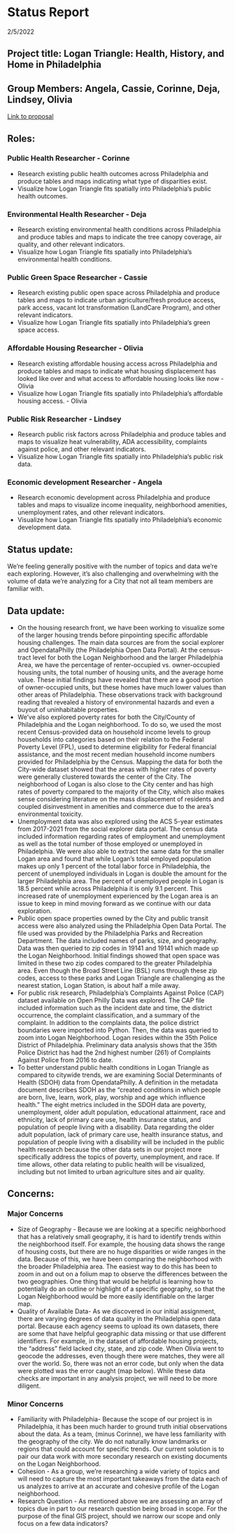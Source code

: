 # Status Report
 
2/5/2022

## Project title: Logan Triangle: Health, History, and Home in Philadelphia

## Group Members: Angela, Cassie, Corinne, Deja, Lindsey, Olivia

[Link to proposal](https://github.com/oarenaucla/phillygis/blob/main/Group%20Assignments/Project%20Proposal.md) 

## Roles: 
### Public Health Researcher - Corinne
- Research existing public health outcomes across Philadelphia and produce tables and maps indicating what type of disparities exist.
- Visualize how Logan Triangle fits spatially into Philadelphia’s public health outcomes. 

### Environmental Health Researcher - Deja 
- Research existing environmental health conditions across Philadelphia and produce tables and maps to indicate the tree canopy coverage, air quality, and other relevant indicators. 
- Visualize how Logan Triangle fits spatially into Philadelphia’s environmental health conditions.

### Public Green Space Researcher - Cassie
- Research existing public open space across Philadelphia and produce tables and maps to indicate urban agriculture/fresh produce access, park access, vacant lot transformation (LandCare Program), and other relevant indicators. 
- Visualize how Logan Triangle fits spatially into Philadelphia’s green space access.

### Affordable Housing Researcher - Olivia
- Research existing affordable housing access across Philadelphia and produce tables and maps to indicate what housing displacement has looked like over and what access to affordable housing looks like now - Olivia
- Visualize how Logan Triangle fits spatially into Philadelphia’s affordable housing access. - Olivia

### Public Risk Researcher - Lindsey
- Research public risk factors across Philadelphia and produce tables and maps to visualize heat vulnerability, ADA accessibility, complaints against police, and other relevant indicators. 
- Visualize how Logan Triangle fits spatially into Philadelphia’s public risk data.

### Economic development Researcher - Angela
- Research economic development across Philadelphia and produce tables and maps to visualize income inequality, neighborhood amenities, unemployment rates, and other relevant indicators. 
- Visualize how Logan Triangle fits spatially into Philadelphia’s economic development data.

## Status update: 
We’re feeling generally positive with the number of topics and data we’re each exploring. However, it’s also challenging and overwhelming with the volume of data we’re analyzing for a City that not all team members are familiar with. 

## Data update: 
- On the housing research front, we have been working to visualize some of the larger housing trends before pinpointing specific affordable housing challenges. The main data sources are from the social explorer and OpendataPhilly (the Philadelphia Open Data Portal). At the census-tract level for both the Logan Neighborhood and the larger Philadelphia Area, we have the percentage of renter-occupied vs. owner-occupied housing units, the total number of housing units, and the average home value. These initial findings have revealed that there are a good portion of owner-occupied units, but these homes have much lower values than other areas of Philadelphia. These observations track with background reading that revealed a history of environmental hazards and even a buyout of uninhabitable properties. 
- We’ve also explored poverty rates for both the City/County of Philadelphia and the Logan neighborhood. To do so, we used the most recent Census-provided data on household income levels to group households into categories based on their relation to the Federal Poverty Level (FPL), used to determine eligibility for Federal financial assistance, and the most recent median household income numbers provided for Philadelphia by the Census. Mapping the data for both the City-wide dataset showed that the areas with higher rates of poverty were generally clustered towards the center of the City. The neighborhood of Logan is also close to the City center and has high rates of poverty compared to the majority of the City, which also makes sense considering literature on the mass displacement of residents and coupled disinvestment in amenities and commerce due to the area’s environmental toxicity.
- Unemployment data was also explored using the ACS 5-year estimates from 2017-2021 from the social explorer data portal. The census data included information regarding rates of employment and unemployment as well as the total number of those employed or unemployed in Philadelphia. We were also able to extract the same data for the smaller Logan area and found that while Logan’s total employed population makes up only 1 percent of the total labor force in Philadelphia, the percent of unemployed individuals in Logan is double the amount for the larger Philadelphia area. The percent of unemployed people in Logan is 18.5 percent while across Philadelphia it is only 9.1 percent. This increased rate of unemployment experienced by the Logan area is an issue to keep in mind moving forward as we continue with our data exploration. 
- Public open space properties owned by the City and public transit access were also analyzed using the Philadelphia Open Data Portal. The file used was provided by the Philadelphia Parks and Recreation Department. The data included names of parks, size, and geography. Data was then queried to zip codes in 19141 and 19141 which made up the Logan Neighborhood. Initial findings showed that open space was limited in these two zip codes compared to the greater Philadelphia area. Even though the Broad Street Line (BSL) runs through these zip codes, access to these parks and Logan Triangle are challenging as the nearest station, Logan Station, is about half a mile away.  
- For public risk research, Philadelphia’s Complaints Against Police (CAP) dataset available on Open Philly Data was explored. The CAP file included information such as the incident date and time, the district occurrence, the complaint classification, and a summary of the complaint. In addition to the complaints data, the police district boundaries were imported into Python. Then, the data was queried to zoom into Logan Neighborhood. Logan resides within the 35th Police District of Philadelphia. Preliminary data analysis shows that the 35th Police District has had the 2nd highest number (261) of Complaints Against Police from 2016 to date.
- To better understand public health conditions in Logan Triangle as compared to citywide trends, we are examining Social Determinants of Health (SDOH) data from OpendataPhilly. A definition in the metadata document describes SDOH as the “created conditions in which people are born, live, learn, work, play, worship and age which influence health.” The eight metrics included in the SDOH data are poverty, unemployment, older adult population, educational attainment, race and ethnicity, lack of primary care use, health insurance status, and population of people living with a disability. Data regarding the older adult population, lack of primary care use, health insurance status, and population of people living with a disability will be included in the public health research because the other data sets in our project more specifically address the topics of poverty, unemployment, and race. If time allows, other data relating to public health will be visualized, including but not limited to urban agriculture sites and air quality. 

## Concerns: 

### Major Concerns 
- Size of Geography - Because we are looking at a specific neighborhood that has a relatively small geography, it is hard to identify trends within the neighborhood itself. For example, the housing data shows the range of housing costs, but there are no huge disparities or wide ranges in the data. Because of this, we have been comparing the neighborhood with the broader Philadelphia area. The easiest way to do this has been to zoom in and out on a folium map to observe the differences between the two geographies. One thing that would be helpful is learning how to potentially do an outline or highlight of a specific geography, so that the Logan Neighborhood would be more easily identifiable on the larger map. 
- Quality of Available Data- As we discovered in our initial assignment, there are varying degrees of data quality in the Philadelphia open data portal. Because each agency seems to upload its own datasets, there are some that have helpful geographic data missing or that use different identifiers. For example, in the dataset of affordable housing projects, the “address” field lacked city, state, and zip code. When Olivia went to geocode the addresses, even though there were matches, they were all over the world. So, there was not an error code, but only when the data were plotted was the error caught (map below). While these data checks are important in any analysis project, we will need to be more diligent. 

### Minor Concerns
- Familiarity with Philadelphia- Because the scope of our project is in Philadelphia, it has been much harder to ground truth initial observations about the data. As a team, (minus Corinne), we have less familiarity with the geography of the city. We do not naturally know landmarks or regions that could account for specific trends. Our current solution is to pair our data work with more secondary research on existing documents on the Logan Neighborhood. 
- Cohesion - As a group, we’re researching a wide variety of topics and will need to capture the most important takeaways from the data each of us analyzes to arrive at an accurate and cohesive profile of the Logan neighborhood.
- Research Question - As mentioned above we are assessing an array of topics due in part to our research question being broad in scope. For the purpose of the final GIS project, should we narrow our scope and only focus on a few data indicators? 
